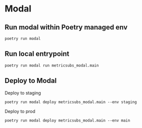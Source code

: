 # Modal

## Run modal within Poetry managed env

```
poetry run modal
```


## Run local entrypoint

```
poetry run modal run metricsubs_modal.main
```

## Deploy to Modal

Deploy to staging

```
poetry run modal deploy metricsubs_modal.main --env staging
```

Deploy to prod

```
poetry run modal deploy metricsubs_modal.main --env main
```
